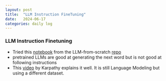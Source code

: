 ```yaml
---
layout: post
title:  "LLM Instruction FineTuning"
date:   2024-06-17
categories: daily log
---
```


### LLM Instruction Finetuning
- Tried this [notebook](https://github.com/rasbt/LLMs-from-scratch/blob/main/ch07/01_main-chapter-code/ch07.ipynb) from the LLM-from-scratch [repo](https://github.com/rasbt/LLMs-from-scratch)
- pretrained LLMs are good at generating the next word but is not good at following instructions
- This [video](https://youtu.be/bZQun8Y4L2A?si=g6KGXz5oKLJLL6RX&t=698) by Karpathy explains it well. It is still Language Modeling but using a different dataset.
